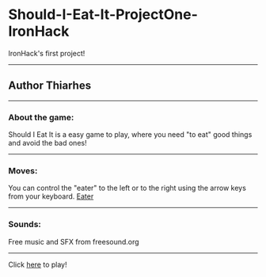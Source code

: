 # Should-I-Eat-It-ProjectOne-IronHack

IronHack's first project!

---

## Author Thiarhes

---

### About the game:

Should I Eat It is a easy game to play, where you need "to eat" good things and avoid the bad ones!

---

### Moves:

You can control the "eater" to the left or to the right using the arrow keys from your keyboard.
[Eater]('./img/eater.png)

---

### Sounds:

Free music and SFX from freesound.org

---

Click [here](https://thiarhes.github.io/Should-I-Eat-It-ProjectOne/) to play!
